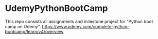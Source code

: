 # UdemyPythonBootCamp
This repo consists all assignments and milestone project for "Python boot camp on Udemy". https://www.udemy.com/complete-python-bootcamp/learn/v4/overview
